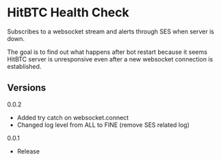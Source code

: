 # HitBTC Health Check

Subscribes to a websocket stream and alerts through SES when server is down.

The goal is to find out what happens after bot restart because it seems HitBTC server is unresponsive even after a new websocket connection is established.


## Versions

0.0.2
- Added try catch on websocket.connect
- Changed log level from ALL to FINE (remove SES related log)

0.0.1
- Release